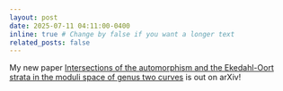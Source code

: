 ```yaml
---
layout: post
date: 2025-07-11 04:11:00-0400
inline: true # Change by false if you want a longer text
related_posts: false
---
```


My new paper <a  href="https://arxiv.org/abs/2507.07278">Intersections of the automorphism and the Ekedahl-Oort strata in the moduli space of genus two curves</a> is out on arXiv!
